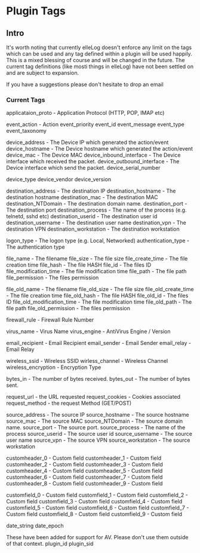 Plugin Tags
============

Intro
-----------------
It's worth noting that currently elleLog doesn't enforce any limit on the tags which can be used
and any tag defined within a plugin will be used happily. This is a mixed blessing of course
and will be changed in the future. The current tag definitions (like mosti things in elleLog) 
have not been settled on and are subject to expansion.

If you have a suggestions please don't hesitate to drop an email

### Current Tags
applicataion_proto - Application Protocol (HTTP, POP, IMAP etc)

event_action - Action
event_priority
event_id 
event_message
event_type
event_taxonomy


device_address - The Device IP  which generated the action/event
device_hostname - The Device hostname which generated the action/event
device_mac - The Device MAC
device_inbound_interface - The Device interface which received the packet.
device_outbound_interface - The Device interface which send the packet.
device_serial_number

device_type
device_vendor
device_version

destination_address - The destination IP
destination_hostname - The destination hostname
destination_mac - The destination MAC
destination_NTDomain - The destination domain name.
destination_port - The destination port
destination_process - The name of the process (e.g. telnetd, sshd etc)
destination_userid - The destination user id
destination_username - The destination user name
destination_vpn - The destination VPN
destination_workstation - The destination workstation

logon_type - The logon type (e.g. Local, Networked)
authentication_type - The authentication type

file_name - The filename
file_size - The file size
file_create_time - The file creation time
file_hash - The file HASH
file_id - The files ID
file_modification_time - The file modification time
file_path - The file path
file_permission - The files permission

file_old_name - The filename
file_old_size - The file size
file_old_create_time - The file creation time
file_old_hash - The file HASH
file_old_id - The files ID
file_old_modification_time - The file modification time
file_old_path - The file path
file_old_permission - The files permission

firewall_rule - Firewall Rule Number

virus_name - Virus Name
virus_engine - AntiVirus Engine / Version

email_recipient - Email Recipient
email_sender - Email Sender
email_relay - Email Relay

wireless_ssid - Wireless SSID
wirless_channel - Wireless Channel
wireless_encryption - Encryption Type

bytes_in - The number of bytes received.
bytes_out - The number of bytes sent.

request_url - the URL requested
request_cookies - Cookies associated
request_method - the request Method (GET/POST)

source_address - The source IP
source_hostname - The source hostname
source_mac - The source MAC
source_NTDomain - The source domain name.
source_port - The source port.
source_process - The name of the process 
source_userid - The source user id
source_username - The source user name
source_vpn - The source VPN
source_workstation - The source workstation


customheader_0 - Custom field
customheader_1  - Custom field
customheader_2  - Custom field
customheader_3  - Custom field
customheader_4  - Custom field
customheader_5  - Custom field
customheader_6  - Custom field
customheader_7  - Custom field
customheader_8  - Custom field
customheader_9  - Custom field


customfield_0  - Custom field
customfield_1  - Custom field
customfield_2  - Custom field
customfield_3  - Custom field
customfield_4  - Custom field
customfield_5  - Custom field
customfield_6  - Custom field
customfield_7  - Custom field
customfield_8  - Custom field
customfield_9  - Custom field

date_string
date_epoch

These have been added for support for AV. Please don't use them outside of that context.
plugin_id 
plugin_sid

